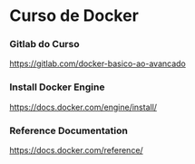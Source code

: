 # Curso de Docker

### Gitlab do Curso
https://gitlab.com/docker-basico-ao-avancado

### Install Docker Engine
https://docs.docker.com/engine/install/

### Reference Documentation
https://docs.docker.com/reference/
